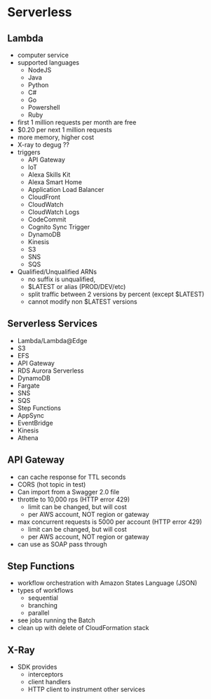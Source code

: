 # Serverless

## Lambda

- computer service
- supported languages
  - NodeJS
  - Java
  - Python
  - C#
  - Go
  - Powershell
  - Ruby
- first 1 million requests per month are free
- \$0.20 per next 1 million requests
- more memory, higher cost
- X-ray to degug ??
- triggers
  - API Gateway
  - IoT
  - Alexa Skills Kit
  - Alexa Smart Home
  - Application Load Balancer
  - CloudFront
  - CloudWatch
  - CloudWatch Logs
  - CodeCommit
  - Cognito Sync Trigger
  - DynamoDB
  - Kinesis
  - S3
  - SNS
  - SQS
- Qualified/Unqualified ARNs
  - no suffix is unqualified,
  - \$LATEST or alias (PROD/DEV/etc)
  - split traffic between 2 versions by percent (except \$LATEST)
  - cannot modify non \$LATEST versions

## Serverless Services

- Lambda/Lambda@Edge
- S3
- EFS
- API Gateway
- RDS Aurora Serverless
- DynamoDB
- Fargate
- SNS
- SQS
- Step Functions
- AppSync
- EventBridge
- Kinesis
- Athena

## API Gateway

- can cache response for TTL seconds
- CORS (hot topic in test)
- Can import from a Swagger 2.0 file
- throttle to 10,000 rps (HTTP error 429)
  - limit can be changed, but will cost
  - per AWS account, NOT region or gateway
- max concurrent requests is 5000 per account (HTTP error 429)
  - limit can be changed, but will cost
  - per AWS account, NOT region or gateway
- can use as SOAP pass through

## Step Functions

- workflow orchestration with Amazon States Language (JSON)
- types of workflows
  - sequential
  - branching
  - parallel
- see jobs running the Batch
- clean up with delete of CloudFormation stack

## X-Ray

- SDK provides
  - interceptors
  - client handlers
  - HTTP client to instrument other services
